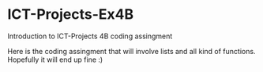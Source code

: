 # ICT-Projects-Ex4B
 Introduction to ICT-Projects 4B coding assingment

 Here is the coding assingment that will involve lists and all kind of functions. Hopefully it will end up fine :)
